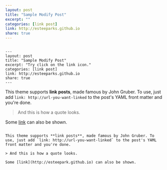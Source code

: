 ```yaml
---
layout: post
title: "Sample Modify Post"
excerpt: ""
categories: [link post]
link: http://esteeparks.github.io
share: true
---
```


```

---
layout: post
title: "Sample Modify Post"
excerpt: "Try click on the link icon."
categories: [link post]
link: http://esteeparks.github.io
share: true
---

```

This theme supports **link posts**, made famous by John Gruber. To use, just add `link: http://url-you-want-linked` to the post's YAML front matter and you're done.

> And this is how a quote looks.

Some [link](http://esteepark.github.io) can also be shown.

```

This theme supports **link posts**, made famous by John Gruber. To use, just add `link: http://url-you-want-linked` to the post's YAML front matter and you're done.

> And this is how a quote looks.

Some [link](http://esteepark.github.io) can also be shown.

```
